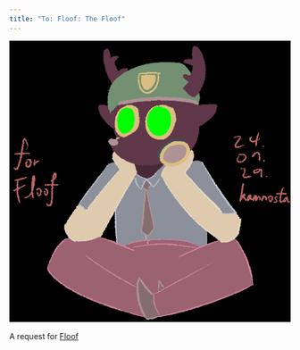 ```yaml
---
title: "To: Floof: The Floof"
---
```


![/imgs_posts/240729_the_floof.png](/imgs_posts/240729_the_floof.png)

A request for [Floof](https://steamcommunity.com/id/Floof_is_here)
